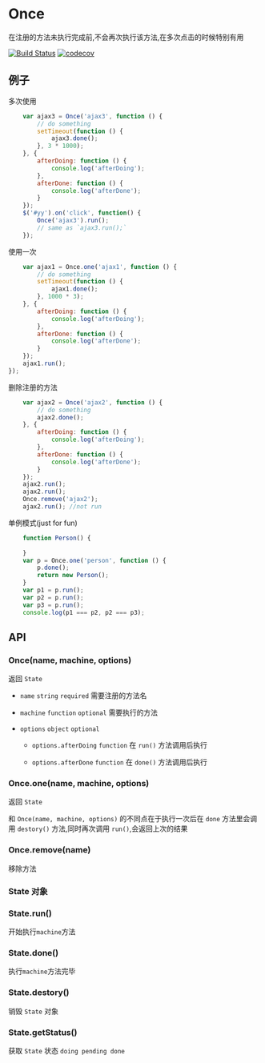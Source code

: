 # Once
在注册的方法未执行完成前,不会再次执行该方法,在多次点击的时候特别有用

[![Build Status](https://travis-ci.org/zhangsanshi/once.svg?branch=master)](https://travis-ci.org/zhangsanshi/once)
[![codecov](https://codecov.io/gh/zhangsanshi/once/branch/master/graph/badge.svg)](https://codecov.io/gh/zhangsanshi/once)
## 例子

多次使用
```javascript
    var ajax3 = Once('ajax3', function () {
        // do something
        setTimeout(function () {
            ajax3.done();
        }, 3 * 1000);
    }, {
        afterDoing: function () {
            console.log('afterDoing');
        },
        afterDone: function () {
            console.log('afterDone');
        }
    });
    $('#yy').on('click', function() {
        Once('ajax3').run();
        // same as `ajax3.run();`
    });
```

使用一次
```javascript
    var ajax1 = Once.one('ajax1', function () {
        // do something
        setTimeout(function () {
            ajax1.done();
        }, 1000 * 3);
    }, {
        afterDoing: function () {
            console.log('afterDoing');
        },
        afterDone: function () {
            console.log('afterDone');
        }
    });
    ajax1.run();
});
```

删除注册的方法
```javascript
    var ajax2 = Once('ajax2', function () {
        // do something
        ajax2.done();
    }, {
        afterDoing: function () {
            console.log('afterDoing');
        },
        afterDone: function () {
            console.log('afterDone');
        }
    });
    ajax2.run();
    ajax2.run();
    Once.remove('ajax2');
    ajax2.run(); //not run
```

单例模式(just for fun)
```javascript
    function Person() {
    
    }
    var p = Once.one('person', function () {
        p.done();
        return new Person();
    }
    var p1 = p.run();
    var p2 = p.run();
    var p3 = p.run();
    console.log(p1 === p2, p2 === p3);
```

## API

### Once(name, machine, options)

返回 `State`

- `name` `string` `required` 需要注册的方法名 

- `machine` `function` `optional` 需要执行的方法

- `options` `object` `optional` 
    
    + `options.afterDoing` `function` 在 `run()` 方法调用后执行
    
    + `options.afterDone` `function` 在 `done()` 方法调用后执行

### Once.one(name, machine, options)

返回 `State`

和 `Once(name, machine, options)` 的不同点在于执行一次后在 `done` 方法里会调用 `destory()` 方法,同时再次调用 `run()`,会返回上次的结果

### Once.remove(name)

移除方法

### State 对象

### State.run()
开始执行`machine`方法

### State.done()
执行`machine`方法完毕

### State.destory()
销毁 `State` 对象

### State.getStatus()
获取 `State` 状态 `doing pending done`
